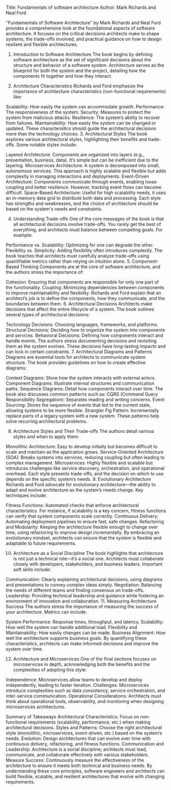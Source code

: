 Title: Fundamentals of software architecture
Author: Mark Richards and Neal Ford

"Fundamentals of Software Architecture" by Mark Richards and Neal Ford provides a comprehensive look at the foundational aspects of software architecture. It focuses on the critical decisions architects make to shape systems, the trade-offs involved, and practical guidance on how to design resilient and flexible architectures.

1. Introduction to Software Architecture
The book begins by defining software architecture as the set of significant decisions about the structure and behavior of a software system. Architecture serves as the blueprint for both the system and the project, detailing how the components fit together and how they interact.

2. Architecture Characteristics
Richards and Ford emphasize the importance of architecture characteristics (non-functional requirements) like:

Scalability: How easily the system can accommodate growth.
Performance: The responsiveness of the system.
Security: Measures to protect the system from malicious attacks.
Resilience: The system’s ability to recover from failures.
Maintainability: How easily the system can be changed or updated. These characteristics should guide the architectural decisions more than the technology choices.
3. Architectural Styles
The book explores various architectural styles, highlighting their benefits and trade-offs. Some notable styles include:

Layered Architecture: Components are organized into layers (e.g., presentation, business, data). It’s simple but can be inefficient due to the layering.
Microservices Architecture: A system is decomposed into small, autonomous services. This approach is highly scalable and flexible but adds complexity in managing interactions and deployments.
Event-Driven Architecture: Components communicate through events, enabling loose coupling and better resilience. However, tracking event flows can become difficult.
Space-Based Architecture: Useful for high scalability needs, it uses an in-memory data grid to distribute both data and processing.
Each style has strengths and weaknesses, and the choice of architecture should be based on the system's needs and constraints.

4. Understanding Trade-offs
One of the core messages of the book is that all architectural decisions involve trade-offs. You rarely get the best of everything, and architects must balance between competing goals. For example:

Performance vs. Scalability: Optimizing for one can degrade the other.
Flexibility vs. Simplicity: Adding flexibility often introduces complexity. The book teaches that architects must carefully analyze trade-offs using quantifiable metrics rather than relying on intuition alone.
5. Component-Based Thinking
Components are at the core of software architecture, and the authors stress the importance of:

Cohesion: Ensuring that components are responsible for only one part of the functionality.
Coupling: Minimizing dependencies between components to improve maintainability and flexibility. Richards and Ford explain that an architect’s job is to define the components, how they communicate, and the boundaries between them.
6. Architectural Decisions
Architects make decisions that affect the entire lifecycle of a system. The book outlines several types of architectural decisions:

Technology Decisions: Choosing languages, frameworks, and platforms.
Structural Decisions: Deciding how to organize the system into components and services.
Behavioral Decisions: Defining how components interact and handle events. The authors stress documenting decisions and revisiting them as the system evolves. These decisions have long-lasting impacts and can lock in certain constraints.
7. Architectural Diagrams and Patterns
Diagrams are essential tools for architects to communicate system structure. The book provides guidelines on how to create effective diagrams:

Context Diagrams: Show how the system interacts with external actors.
Component Diagrams: Illustrate internal structures and communication paths.
Sequence Diagrams: Detail how components interact over time. The book also discusses common patterns such as:
CQRS (Command Query Responsibility Segregation): Separates reading and writing concerns.
Event Sourcing: Stores the sequence of events that led to the current state, allowing systems to be more flexible.
Strangler Fig Pattern: Incrementally replace parts of a legacy system with a new system.
These patterns help solve recurring architectural problems.

8. Architecture Styles and Their Trade-offs
The authors detail various styles and when to apply them:

Monolithic Architecture: Easy to develop initially but becomes difficult to scale and maintain as the application grows.
Service-Oriented Architecture (SOA): Breaks systems into services, reducing coupling but often leading to complex management.
Microservices: Highly flexible and scalable but introduces challenges like service discovery, orchestration, and operational overhead. Each style presents trade-offs, and the decision on which to use depends on the specific system’s needs.
9. Evolutionary Architecture
Richards and Ford advocate for evolutionary architecture—the ability to adapt and evolve architecture as the system’s needs change. Key techniques include:

Fitness Functions: Automated checks that enforce architectural characteristics. For instance, if scalability is a key concern, fitness functions can verify that system components scale correctly.
Continuous Delivery: Automating deployment pipelines to ensure fast, safe changes.
Refactoring and Modularity: Keeping the architecture flexible enough to change over time, using refactoring to improve design incrementally.
By embracing an evolutionary mindset, architects can ensure that the system is flexible and adaptable to future requirements.

10. Architecture as a Social Discipline
The book highlights that architecture is not just a technical role—it’s a social one. Architects must collaborate closely with developers, stakeholders, and business leaders. Important soft skills include:

Communication: Clearly explaining architectural decisions, using diagrams and presentations to convey complex ideas simply.
Negotiation: Balancing the needs of different teams and finding consensus on trade-offs.
Leadership: Providing technical leadership and guidance while fostering an environment of innovation and collaboration.
11. Measuring Architecture Success
The authors stress the importance of measuring the success of your architecture. Metrics can include:

System Performance: Response times, throughput, and latency.
Scalability: How well the system can handle additional load.
Flexibility and Maintainability: How easily changes can be made.
Business Alignment: How well the architecture supports business goals.
By quantifying these characteristics, architects can make informed decisions and improve the system over time.

12. Architecture and Microservices
One of the final sections focuses on microservices in depth, acknowledging both the benefits and the complexities of adopting this style:

Independence: Microservices allow teams to develop and deploy independently, leading to faster iteration.
Challenges: Microservices introduce complexities such as data consistency, service orchestration, and inter-service communication.
Operational Considerations: Architects must think about operational tools, observability, and monitoring when designing microservices architectures.


Summary of Takeaways
Architectural Characteristics: Focus on non-functional requirements (scalability, performance, etc.) when making architectural decisions.
Styles and Patterns: Choose the right architectural style (monolithic, microservices, event-driven, etc.) based on the system’s needs.
Evolution: Design architectures that can evolve over time with continuous delivery, refactoring, and fitness functions.
Communication and Leadership: Architecture is a social discipline; architects must lead, communicate, and collaborate effectively with various stakeholders.
Measure Success: Continuously measure the effectiveness of the architecture to ensure it meets both technical and business needs.
By understanding these core principles, software engineers and architects can build flexible, scalable, and resilient architectures that evolve with changing requirements.
